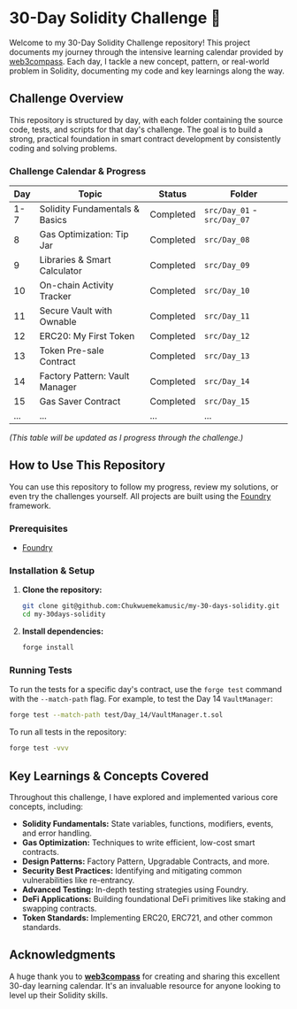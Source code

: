 # 30-Day Solidity Challenge 🚀

Welcome to my 30-Day Solidity Challenge repository! This project documents my journey through the intensive learning calendar provided by [web3compass](https://www.web3compass.xyz/challenge-calendar). Each day, I tackle a new concept, pattern, or real-world problem in Solidity, documenting my code and key learnings along the way.

## Challenge Overview

This repository is structured by day, with each folder containing the source code, tests, and scripts for that day's challenge. The goal is to build a strong, practical foundation in smart contract development by consistently coding and solving problems.

### Challenge Calendar & Progress

| Day | Topic                          | Status    | Folder                      |
| --- | ------------------------------ | --------- | --------------------------- |
| 1-7 | Solidity Fundamentals & Basics | Completed | `src/Day_01` - `src/Day_07` |
| 8   | Gas Optimization: Tip Jar      | Completed | `src/Day_08`                |
| 9   | Libraries & Smart Calculator   | Completed | `src/Day_09`                |
| 10  | On-chain Activity Tracker      | Completed | `src/Day_10`                |
| 11  | Secure Vault with Ownable      | Completed | `src/Day_11`                |
| 12  | ERC20: My First Token          | Completed | `src/Day_12`                |
| 13  | Token Pre-sale Contract        | Completed | `src/Day_13`                |
| 14  | Factory Pattern: Vault Manager | Completed | `src/Day_14`                |
| 15  | Gas Saver Contract             | Completed | `src/Day_15`                |
| ... | ...                            | ...       | ...                         |

_(This table will be updated as I progress through the challenge.)_

## How to Use This Repository

You can use this repository to follow my progress, review my solutions, or even try the challenges yourself. All projects are built using the [Foundry](https://github.com/foundry-rs/foundry) framework.

### Prerequisites

- [Foundry](https://getfoundry.sh/)

### Installation & Setup

1.  **Clone the repository:**

    ```sh
    git clone git@github.com:Chukwuemekamusic/my-30-days-solidity.git
    cd my-30days-solidity
    ```

2.  **Install dependencies:**
    ```sh
    forge install
    ```

### Running Tests

To run the tests for a specific day's contract, use the `forge test` command with the `--match-path` flag. For example, to test the Day 14 `VaultManager`:

```sh
forge test --match-path test/Day_14/VaultManager.t.sol
```

To run all tests in the repository:

```sh
forge test -vvv
```

## Key Learnings & Concepts Covered

Throughout this challenge, I have explored and implemented various core concepts, including:

- **Solidity Fundamentals:** State variables, functions, modifiers, events, and error handling.
- **Gas Optimization:** Techniques to write efficient, low-cost smart contracts.
- **Design Patterns:** Factory Pattern, Upgradable Contracts, and more.
- **Security Best Practices:** Identifying and mitigating common vulnerabilities like re-entrancy.
- **Advanced Testing:** In-depth testing strategies using Foundry.
- **DeFi Applications:** Building foundational DeFi primitives like staking and swapping contracts.
- **Token Standards:** Implementing ERC20, ERC721, and other common standards.

## Acknowledgments

A huge thank you to **[web3compass](https://www.web3compass.xyz/challenge-calendar)** for creating and sharing this excellent 30-day learning calendar. It's an invaluable resource for anyone looking to level up their Solidity skills.
